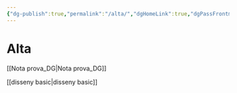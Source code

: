 ```yaml
---
{"dg-publish":true,"permalink":"/alta/","dgHomeLink":true,"dgPassFrontmatter":false}
---
```



# Alta



[[Nota prova_DG|Nota prova_DG]]

[[disseny basic|disseny basic]]
